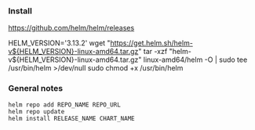 ### Install
https://github.com/helm/helm/releases

HELM_VERSION='3.13.2'
wget "https://get.helm.sh/helm-v${HELM_VERSION}-linux-amd64.tar.gz"
tar -xzf "helm-v${HELM_VERSION}-linux-amd64.tar.gz" linux-amd64/helm -O | sudo tee /usr/bin/helm >/dev/null
sudo chmod +x /usr/bin/helm

### General notes
```
helm repo add REPO_NAME REPO_URL
helm repo update
helm install RELEASE_NAME CHART_NAME
```
